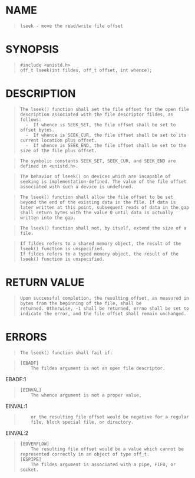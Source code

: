 # NAME

>     lseek - move the read/write file offset

# SYNOPSIS

>     #include <unistd.h>
>     off_t lseek(int fildes, off_t offset, int whence);

# DESCRIPTION

>     The lseek() function shall set the file offset for the open file
>     description associated with the file descriptor fildes, as
>     follows:
>       -  If whence is SEEK_SET, the file offset shall be set to offset bytes.
>       -  If whence is SEEK_CUR, the file offset shall be set to its current location plus offset.
>       -  If whence is SEEK_END, the file offset shall be set to the size of the file plus offset.

>     The symbolic constants SEEK_SET, SEEK_CUR, and SEEK_END are
>     defined in <unistd.h>.  

>     The behavior of lseek() on devices which are incapable of
>     seeking is implementation-defined. The value of the file offset
>     associated with such a device is undefined.

>     The lseek() function shall allow the file offset to be set
>     beyond the end of the existing data in the file. If data is
>     later written at this point, subsequent reads of data in the gap
>     shall return bytes with the value 0 until data is actually
>     written into the gap.

>     The lseek() function shall not, by itself, extend the size of a
>     file.

>     If fildes refers to a shared memory object, the result of the lseek() function is unspecified. 
>     If fildes refers to a typed memory object, the result of the lseek() function is unspecified. 

# RETURN VALUE

>     Upon successful completion, the resulting offset, as measured in
>     bytes from the beginning of the file, shall be
>     returned. Otherwise, -1 shall be returned, errno shall be set to
>     indicate the error, and the file offset shall remain unchanged.

# ERRORS

>     The lseek() function shall fail if:

>     [EBADF]
>         The fildes argument is not an open file descriptor.

EBADF:1

>     [EINVAL]
>         The whence argument is not a proper value,

EINVAL:1

>         or the resulting file offset would be negative for a regular
>         file, block special file, or directory.

EINVAL:2


>     [EOVERFLOW]
>         The resulting file offset would be a value which cannot be represented correctly in an object of type off_t.
>     [ESPIPE]
>         The fildes argument is associated with a pipe, FIFO, or socket.